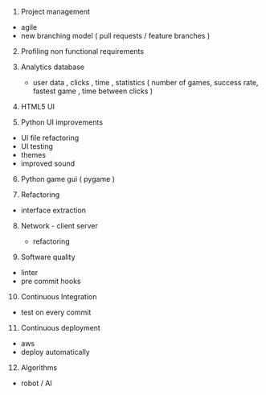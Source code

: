 1) Project management 
  - agile
  - new branching model ( pull requests / feature branches ) 

2) Profiling non functional requirements

3) Analytics database
   - user data , clicks , time , statistics ( number of games, success rate, fastest game , time between clicks ) 
   
4) HTML5 UI

5) Python UI improvements

 - UI file refactoring
 - UI testing
 - themes
 - improved sound
 
6) Python game gui ( pygame )  

7) Refactoring 
  - interface extraction 
  
8) Network - client server 
   - refactoring
   
9) Software quality
 - linter
 - pre commit hooks

10) Continuous Integration
  - test on every commit

11) Continuous deployment
  - aws
  - deploy automatically

12) Algorithms 
  - robot / AI 
  

